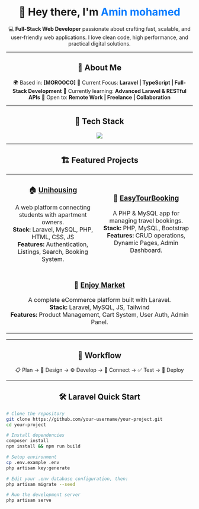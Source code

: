 <!-- 💫 Professional GitHub Profile README -->
<h1 align="center">👋 Hey there, I'm <span style="color:#007bff;">Amin mohamed</span></h1>

<p align="center">
  💻 <b>Full-Stack Web Developer</b> passionate about crafting fast, scalable, and user-friendly web applications.  
  I love clean code, high performance, and practical digital solutions.
</p>

---

<h2 align="center">🚀 About Me</h2>

<p align="center">
🌍 Based in: <b>[MOROOCO]</b>  
💼 Current Focus: <b>Laravel | TypeScript | Full-Stack Development</b>  
🧠 Currently learning: <b>Advanced Laravel & RESTful APIs</b>  
🤝 Open to: <b>Remote Work | Freelance | Collaboration</b>
</p>

---

<h2 align="center">🧰 Tech Stack</h2>

<p align="center">
  <img src="https://skillicons.dev/icons?i=html,css,js,ts,bootstrap,tailwind,php,laravel,mysql,git,github,vscode,postman,figma" />
</p>

---

<h2 align="center">🏗️ Featured Projects</h2>

<table align="center">
  <tr>
    <td align="center" width="50%">
      <h3>🏠 <a href="https://github.com/your-username/unihousing">Unihousing</a></h3>
      <p>
        A web platform connecting students with apartment owners.<br>
        <b>Stack:</b> Laravel, MySQL, PHP, HTML, CSS, JS<br>
        <b>Features:</b> Authentication, Listings, Search, Booking System.
      </p>
    </td>
    <td align="center" width="50%">
      <h3>🌴 <a href="https://github.com/your-username/easytourbooking">EasyTourBooking</a></h3>
      <p>
        A PHP & MySQL app for managing travel bookings.<br>
        <b>Stack:</b> PHP, MySQL, Bootstrap<br>
        <b>Features:</b> CRUD operations, Dynamic Pages, Admin Dashboard.
      </p>
    </td>
  </tr>
  <tr>
    <td align="center" colspan="2">
      <h3>🛒 <a href="https://github.com/your-username/enjoy-market">Enjoy Market</a></h3>
      <p>
        A complete eCommerce platform built with Laravel.<br>
        <b>Stack:</b> Laravel, MySQL, JS, Tailwind<br>
        <b>Features:</b> Product Management, Cart System, User Auth, Admin Panel.
      </p>
    </td>
  </tr>
</table>

---

<h2 align="center">🧭 Workflow</h2>

<p align="center">
📋 Plan → 🎨 Design → ⚙️ Develop → 🔗 Connect → ✅ Test → 🚀 Deploy
</p>

---

<h2 align="center">🛠️ Laravel Quick Start</h2>

```bash
# Clone the repository
git clone https://github.com/your-username/your-project.git
cd your-project

# Install dependencies
composer install
npm install && npm run build

# Setup environment
cp .env.example .env
php artisan key:generate

# Edit your .env database configuration, then:
php artisan migrate --seed

# Run the development server
php artisan serve
